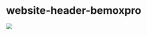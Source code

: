 # website-header-bemoxpro

<img src="https://cdn.discordapp.com/attachments/570717338350125068/586585940395294855/IMG_20190607_135307.jpg">
